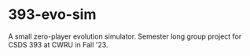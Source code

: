 # 393-evo-sim
A small zero-player evolution simulator. Semester long group project for CSDS 393 at CWRU in Fall '23. 
